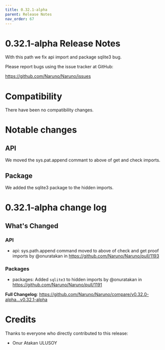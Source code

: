 ```yaml
---
title: 0.32.1-alpha
parent: Release Notes
nav_order: 67
---
```


# 0.32.1-alpha Release Notes

With this path we fix api import and package sqlite3 bug.

Please report bugs using the issue tracker at GitHub:

<https://github.com/Naruno/Naruno/issues>

# Compatibility

There have been no compatibility changes.

# Notable changes

## API
We moved the sys.pat.append commant to above of get and check imports.

## Package
We added the sqlite3 package to the hidden imports.

# 0.32.1-alpha change log

<!-- Release notes generated using configuration in .github/release.yml at master -->

## What's Changed
### API
* api: sys.path.append command moved to above of check and get proof imports by @onuratakan in https://github.com/Naruno/Naruno/pull/1193
### Packages
* packages: Added `sqlite3` to hidden imports by @onuratakan in https://github.com/Naruno/Naruno/pull/1191


**Full Changelog**: https://github.com/Naruno/Naruno/compare/v0.32.0-alpha...v0.32.1-alpha

# Credits

Thanks to everyone who directly contributed to this release:

- Onur Atakan ULUSOY
